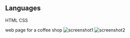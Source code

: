 ## Languages
HTML CSS

web page for a coffee shop
![screenshot1](image_path)
![screenshot2](image_path)

